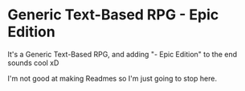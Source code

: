 # Generic Text-Based RPG - Epic Edition
It's a Generic Text-Based RPG, and adding "- Epic Edition" to the end sounds cool xD

I'm not good at making Readmes so I'm just going to stop here.
